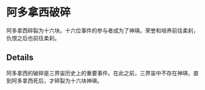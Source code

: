 # 阿多拿西破碎
阿多拿西碎裂为十六块。十六位事件的参与者成为了神瑛。荣誉和培养前往柔刹，仇恨之后也前往柔刹。

## Details
阿多拿西的破碎是三界宙历史上的重要事件。在此之前，三界宙中不存在神瑛，直到阿多拿西死后，才碎裂为十六块神瑛。
